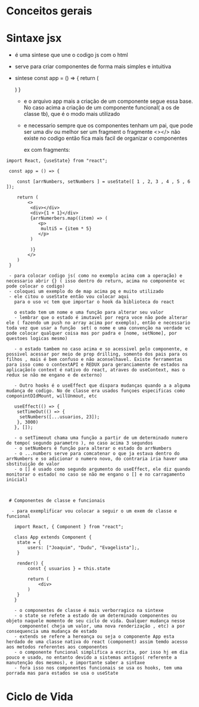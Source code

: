 # Conceitos gerais

  # Sintaxe jsx
   - é uma sintese que une o codigo js com o html
   - serve para criar componentes de forma mais simples e intuitiva

   - sintese 
     const app = () => {
        return (
            <div></div>
        )
     }

     - e o arquivo app mais a criação de um componente segue essa base. No caso acima a criação de um componente funcional( a os de classe tb), que é o modo mais utilizado

     - e necessario sempre que os componentes tenham um pai, que pode ser uma div ou melhor ser um fragment
       o fragmente <></> não existe no codigo então fica  mais facil de organizar o componentes
       
       ex com fragments:

    import React, {useState} from "react";

     const app = () => {

        const [arrNumbers, setNumbers ] = useState([ 1 , 2, 3 , 4 , 5 , 6 ]);
        
        return (
            <>
             <div></div>
             <div>{1 + 1}</div>
             {arrNumerbers.map((item) => (
                <p>
                 multi5 = {item * 5}
                </p>
             )
               
             )}
            </>
        )
     }

     - para colocar codigo js( como no exemplo acima com a operação) e necessario abrir {} ( isso dentro do return, acima no componente vc pode colocar o codigo)
     - coloquei um exemplo do de map acima pq e muito utilizado
     - ele citou o useState então vou colocar aqui
       para o uso vc tem que importar o hook da biblioteca do react

       o estado tem um nome e uma função para alterar seu valor
       - lembrar que o estado é imutavel por regra voce não pode alterar ele ( fazendo um push no array acima por exemplo), então e necessario toda vez que usar a função  set( o nome e uma convenção na verdade vc pode colocar qualquer coisa mas por padra e [nome, setNome], por questoes logicas mesmo)

       - o estado tambem no caso acima e so acessivel pelo componente, e possivel acessar por meio de prop drilling, somento dos pais para os filhos , mais é bem confuso e não aconselhavel. Existe ferramentas para isso como o contextAPI e REDUX para geranciamente de estados na aplicação(o context é nativo do react, atraves do useContext, mas o redux se não me engano e de externo)

       - Outro hooks é o useEffect que dispara mudanças quando a a alguma mudança de codigo. No de classe era usados funçoes especificas como componintDIdMount, willUnmout, etc

       useEffect(() => {
        setTimeOut(() => {
         setNumbers([...usuarios, 23]);
        }, 3000)
       }, []);

       - o setTimeout chama uma função a partir de um determinado numero de tempo( segundo parametro ), no caso acima 3 segundos
       - o setNumbers é função para alterar o estado do arrNumbers
       - o ...numbers serve para comcatenar o que ja estava dentro do arrNumbers e so adicionar o numero novo, do contraria iria haver uma sbstituição de valor
       - o [] é usado como segundo argumento do useEffect, ele diz quando monitorar o estado( no caso se não me engano o [] e no carragamento inicial)
          


     # Componentes de classe e funcionais

      - para exemplificar vou colocar a seguir o um exem de classe e funcional

       import React, { Component } from "react";

       class App extends Component {
        state = {
            users: ["Joaquim", "Dudu", "Evagelista"];,
        }

        render() {
            const { usuarios } = this.state

            return (
                <div>
            )
        }
       }

       - o componentes de classe é mais verborragico na sintexe
       - o state se refete a estado de um determinado componentes ou objeto naquele momento de seu ciclo de vida. Qualquer mudança nesse
         componente( cheja um valor, uma nova renderização , etc) a por consequencia uma mudança de estado
       - extends se refere a hereança ou seja o componente App esta herdado de uma classe nativa do react (component) assim temdo acesso aos metodos referentes aos componentes
       - o componente funcional simplifica a escrita, por isso hj em dia pouco e usado, no entanto devido a sistemas antigos( referente a manutenção dos mesmos), e importante saber a sintaxe
       - fora isso nos componentes funcionais se usa os hooks, tem uma porrada mas para estados se usa o useState


  # Ciclo de Vida
  
     